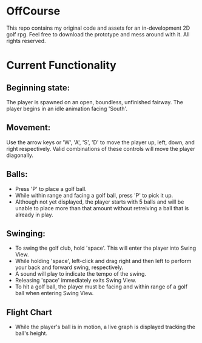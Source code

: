 # OffCourse
This repo contains my original code and assets for an in-development 2D golf rpg. Feel free to download the prototype and mess around with it. All rights reserved.


# Current Functionality
## Beginning state:
The player is spawned on an open, boundless, unfinished fairway. The player begins in an idle animation facing 'South'.

## Movement:
Use the arrow keys or 'W', 'A', 'S', 'D' to move the player up, left, down, and right respectively. Valid combinations of these controls will move the player diagonally.

## Balls:
- Press 'P' to place a golf ball.
- While within range and facing a golf ball, press 'P' to pick it up.
- Although not yet displayed, the player starts with 5 balls and will be unable to place more than that amount without retreiving a ball that is already in play.

## Swinging:
- To swing the golf club, hold 'space'. This will enter the player into Swing View.
- While holding 'space', left-click and drag right and then left to perform your back and forward swing, respectively.
- A sound will play to indicate the tempo of the swing.
- Releasing 'space' immediately exits Swing View.
- To hit a golf ball, the player must be facing and within range of a golf ball when entering Swing View.

## Flight Chart
- While the player's ball is in motion, a live graph is displayed tracking the ball's height.
